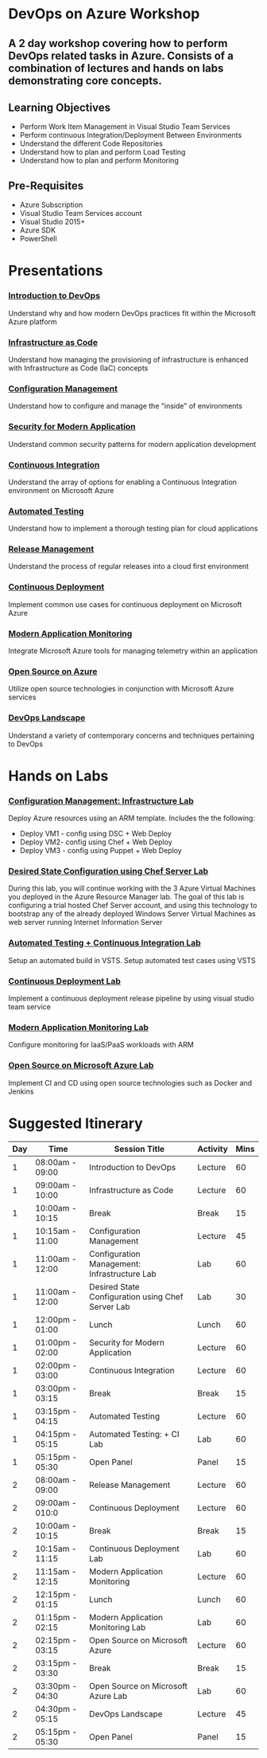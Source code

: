 # DevOps on Azure Workshop

## A 2 day workshop covering how to perform DevOps related tasks in Azure. Consists of a combination of lectures and hands on labs demonstrating core concepts.

## Learning Objectives
* Perform Work Item Management in Visual Studio Team Services 
* Perform continuous Integration/Deployment Between Environments 
* Understand the different Code Repositories 
* Understand how to plan and perform Load Testing 
* Understand how to plan and perform Monitoring

## Pre-Requisites
* Azure Subscription 
* Visual Studio Team Services account
* Visual Studio 2015+
* Azure SDK
* PowerShell

# Presentations

### [Introduction to DevOps](./Presentations/01_Introduction_to_DevOps.pptx)
Understand why and how modern DevOps practices fit within the Microsoft Azure platform

### [Infrastructure as Code](./Presentations/02_Infrastructure_as_Code.pptx)
Understand how managing the provisioning of infrastructure is enhanced with Infrastructure as Code (IaC) concepts

### [Configuration Management](./Presentations/03_Configuration_Management.pptx)
Understand how to configure and manage the "inside" of environments

### [Security for Modern Application](./Presentations/04_Security_for_Modern_Applications.pptx)
Understand common security patterns for modern application development

### [Continuous Integration](./Presentations/05_Continuous_Integration.pptx)
Understand the array of options for enabling a Continuous Integration environment on Microsoft Azure

### [Automated Testing](./Presentations/06_Automated_Testing.pptx)
Understand how to implement a thorough testing plan for cloud applications

### [Release Management](./Presentations/07_Release_Management.pptx)
Understand the process of regular releases into a cloud first environment

### [Continuous Deployment](./Presentations/08_Continuous_Deployment.pptx)
Implement common use cases for continuous deployment on Microsoft Azure

### [Modern Application Monitoring](./Presentations/09_Modern_Application_Monitoring.pptx)
Integrate Microsoft Azure tools for managing telemetry within an application

### [Open Source on Azure](./Presentations/10_Open_Source_on_Microsoft_Azure.pptx)
Utilize open source technologies in conjunction with Microsoft Azure services

### [DevOps Landscape](./Presentations/11_DevOps_Landscape.pptx)
Understand a variety of contemporary concerns and techniques pertaining to DevOps

# Hands on Labs

### [Configuration Management: Infrastructure Lab](./Labs/Configuration%20Management)
Deploy Azure resources using an ARM template. Includes the the following:
* Deploy VM1 - config using DSC  + Web Deploy
* Deploy VM2- config using Chef + Web Deploy
* Deploy VM3 - config using Puppet + Web Deploy

### [Desired State Configuration using Chef Server Lab](./Labs/DSC%20Using%20Chef%20Server)
During this lab, you will continue working with the 3 Azure Virtual Machines you deployed in the Azure Resource Manager lab. The goal of this lab is configuring a trial hosted Chef Server account, and using this technology to bootstrap any of the already deployed Windows Server Virtual Machines as web server running Internet Information Server

### [Automated Testing + Continuous Integration Lab](./Labs/Continous%20Integration)
Setup an automated build in VSTS.
Setup automated test cases using VSTS

### [Continuous Deployment Lab](./Labs/Continuous%20Deployment)
Implement a continuous deployment release pipeline by using visual studio team service

### [Modern Application Monitoring Lab](./Labs/Monitoring)
Configure monitoring for IaaS/PaaS workloads with ARM

### [Open Source on Microsoft Azure Lab](./Labs/Open%20Source/)
Implement CI and CD using open source technologies such as Docker and Jenkins

# Suggested Itinerary

|Day|Time           |Session Title                                     |Activity |Mins  |
|:--|---------------|--------------------------------------------------|-----    |:-----|
| 1 |08:00am - 09:00|Introduction to DevOps                            |Lecture  |  60  |
| 1 |09:00am - 10:00|Infrastructure as Code                            |Lecture  |  60  |
| 1 |10:00am - 10:15|Break                                             |Break    |  15  |
| 1 |10:15am - 11:00|Configuration Management                          |Lecture  |  45  |
| 1 |11:00am - 12:00|Configuration Management: Infrastructure Lab      |Lab      |  60  |
| 1 |11:00am - 12:00|Desired State Configuration using Chef Server Lab |Lab      |  30  |
| 1 |12:00pm - 01:00|Lunch                                             |Lunch    |  60  |
| 1 |01:00pm - 02:00|Security for Modern Application                   |Lecture  |  60  |
| 1 |02:00pm - 03:00|Continuous Integration                            |Lecture  |  60  |
| 1 |03:00pm - 03:15|Break                                             |Break    |  15  |
| 1 |03:15pm - 04:15|Automated Testing                                 |Lecture  |  60  |
| 1 |04:15pm - 05:15|Automated Testing: + CI Lab                       |Lab      |  60  |
| 1 |05:15pm - 05:30|Open Panel                                        |Panel    |  15  |
| 2 |08:00am - 09:00|Release Management                                |Lecture  |  60  |
| 2 |09:00am - 010:0|Continuous Deployment                             |Lecture  |  60  |
| 2 |10:00am - 10:15|Break                                             |Break    |  15  |
| 2 |10:15am - 11:15|Continuous Deployment Lab                         |Lab      |  60  |
| 2 |11:15am - 12:15|Modern Application Monitoring                     |Lecture  |  60  |
| 2 |12:15pm - 01:15|Lunch                                             |Lunch    |  60  |
| 2 |01:15pm - 02:15|Modern Application Monitoring Lab                 |Lab      |  60  |
| 2 |02:15pm - 03:15|Open Source on Microsoft Azure                    |Lecture  |  60  |
| 2 |03:15pm - 03:30|Break                                             |Break    |  15  |
| 2 |03:30pm - 04:30|Open Source on Microsoft Azure Lab                |Lab      |  60  |
| 2 |04:30pm - 05:15|DevOps Landscape                                  |Lecture  |  45  |
| 2 |05:15pm - 05:30|Open Panel                                        |Panel    |  15  |